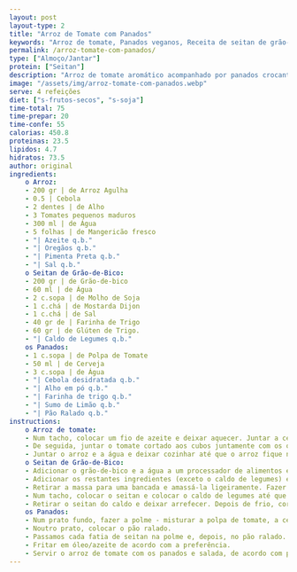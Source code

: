 ```yaml
---
layout: post
layout-type: 2
title: "Arroz de Tomate com Panados"
keywords: "Arroz de tomate, Panados veganos, Receita de seitan de grão-de-bico, Arroz de tomate vegano, Panados crocantes sem carne, Prato principal vegano, Seitan caseiro vegano, Arroz de tomate com panados veganos, Receitas veganas fáceis, Panados de seitan caseiro"
permalink: /arroz-tomate-com-panados/
type: ["Almoço/Jantar"]
protein: ["Seitan"]
description: "Arroz de tomate aromático acompanhado por panados crocantes de seitan caseiro"
image: "/assets/img/arroz-tomate-com-panados.webp"
serve: 4 refeições
diet: ["s-frutos-secos", "s-soja"]
time-total: 75
time-prepar: 20 
time-confe: 55
calorias: 450.8
proteinas: 23.5
lipidos: 4.7
hidratos: 73.5
author: original
ingredients:
    o Arroz:
    - 200 gr | de Arroz Agulha
    - 0.5 | Cebola
    - 2 dentes | de Alho
    - 3 Tomates pequenos maduros
    - 300 ml | de Água
    - 5 folhas | de Mangericão fresco
    - "| Azeite q.b."
    - "| Oregãos q.b."
    - "| Pimenta Preta q.b."
    - "| Sal q.b."        
    o Seitan de Grão-de-Bico:
    - 200 gr | de Grão-de-bico 
    - 60 ml | de Água
    - 2 c.sopa | de Molho de Soja
    - 1 c.chá | de Mostarda Dijon
    - 1 c.chá | de Sal
    - 40 gr de | Farinha de Trigo 
    - 60 gr | de Glúten de Trigo.
    - "| Caldo de Legumes q.b."
    os Panados:
    - 1 c.sopa | de Polpa de Tomate
    - 50 ml | de Cerveja
    - 3 c.sopa | de Água
    - "| Cebola desidratada q.b."
    - "| Alho em pó q.b."
    - "| Farinha de trigo q.b."
    - "| Sumo de Limão q.b."
    - "| Pão Ralado q.b."
instructions:
    o Arroz de tomate:
    - Num tacho, colocar um fio de azeite e deixar aquecer. Juntar a cebola picada e as folhas de louro. Deixar reforgar e adicionar o alho picado.
    - De seguida, juntar o tomate cortado aos cubos juntamente com os oregãos, o mangericão, o sal e a pimenta-preta e deixa-se reduzir um pouco. Baixar o lume, fechar a panela e deixar apurar bem durante 15min (quanto mais tempo melhor). Após esse tempo, retirar as folhas de louro e triturar tudo com uma varinha mágica.
    - Juntar o arroz e a água e deixar cozinhar até que o arroz fique no pontode cozedura que mais gostar.
    o Seitan de Grão-de-Bico:
    - Adicionar o grão-de-bico e a água a um processador de alimentos e triturar até que fique homogéneo. 
    - Adicionar os restantes ingredientes (exceto o caldo de legumes) e misturar bem. 
    - Retirar a massa para uma bancada e amassá-la ligeiramente. Fazer uma bola grande com a massa.
    - Num tacho, colocar o seitan e colocar o caldo de legumes até que fique metade coberto. Assim que começar a ferver, baixar o lume para cozinhar em lume brando e fechar com uma tampa durante 40 minutos.
    - Retirar o seitan do caldo e deixar arrefecer. Depois de frio, cortar o seitan em fatias e reservar.
    os Panados:
    - Num prato fundo, fazer a polme - misturar a polpa de tomate, a cerveja, a cebola desidratada, o alho em pó, o sal, a água, a farinha e sumo de limão. Se necessário retificar as quantidades com farinha ou água para obtermos um líquido consistente.
    - Noutro prato, colocar o pão ralado.
    - Passamos cada fatia de seitan na polme e, depois, no pão ralado. Se acharmos necessário, repetir estes dois passos para crocância extra.
    - Fritar em óleo/azeite de acordo com a preferência.
    - Servir o arroz de tomate com os panados e salada, de acordo com preferência.
---
```

